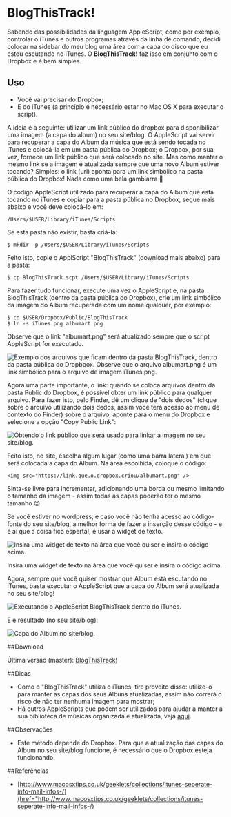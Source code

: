 # BlogThisTrack!

Sabendo das possibilidades da linguagem AppleScript, como por exemplo, controlar o iTunes e outros programas através da linha de comando, decidi colocar na sidebar do meu blog uma área com a capa do disco que eu estou escutando no iTunes. O **BlogThisTrack!** faz isso em conjunto com o Dropbox e é bem simples.

## Uso
* Você vai precisar do Dropbox;
* E do iTunes (a princípio é necessário estar no Mac OS X para executar o script).

A ideia é a seguinte: utilizar um link público do dropbox para disponibilizar uma imagem (a capa do album) no seu site/blog. O AppleScript vai servir para recuperar a capa do Album da música que está sendo tocada no iTunes e colocá-la em um pasta pública do Dropbox; o Dropbox, por sua vez, fornece um link público que será colocado no site. Mas como manter o mesmo link se a imagem é atualizada sempre que uma novo Album estiver tocando? Simples: o link (url) aponta para um link simbólico na pasta pública do Dropbox! Nada como uma bela gambiarra 🙂

O código AppleScript utilizado para recuperar a capa do Album que está tocando no iTunes e copiar para a pasta pública no Dropbox, segue mais abaixo e você deve colocá-lo em:

```
/Users/$USER/Library/iTunes/Scripts
```

Se esta pasta não existir, basta criá-la:

```
$ mkdir -p /Users/$USER/Library/iTunes/Scripts
```

Feito isto, copie o ApplScript "BlogThisTrack" (download mais abaixo) para a pasta:

```
$ cp BlogThisTrack.scpt /Users/$USER/Library/iTunes/Scripts
```

Para fazer tudo funcionar, execute uma vez o AppleScript e, na pasta BlogThisTrack (dentro da pasta pública do Dropbox), crie um link simbólico da imagem do Album recuperada com um nome qualquer, por exemplo:

```
$ cd $USER/Dropbox/Public/BlogThisTrack
$ ln -s iTunes.png albumart.png
```

Observe que o link "albumart.png" será atualizado sempre que o script AppleScript for executado.

![Exemplo dos arquivos que ficam dentro da pasta BlogThisTrack, dentro da pasta pública do Dropbpox. Observe que o arquivo albumart.png é um link simbólico para o arquivo de imagem iTunes.png.](http://craftmind.files.wordpress.com/2012/11/screen-shot-2012-11-13-at-7-18-01-pm.png)

Agora uma parte importante, o link: quando se coloca arquivos dentro da pasta Public do Dropbox, é possível obter um link público para qualquer arquivo. Para fazer isto, pelo Finder, dê um clique de "dois dedos" (clique sobre o arquivo utilizando dois dedos, assim você terá acesso ao menu de contexto do Finder) sobre o arquivo, aponte para o menu do Dropbox e selecione a opção "Copy Public Link":

![Obtendo o link público que será usado para linkar a imagem no seu site/blog.](http://craftmind.files.wordpress.com/2012/11/screen-shot-2012-11-13-at-8-09-44-pm.png)

Feito isto, no site, escolha algum lugar (como uma barra lateral) em que será colocada a capa do Album. Na área escolhida, coloque o código:

```
<img src="https://link.que.o.dropbox.criou/albumart.png" />
```

Sinta-se livre para incrementar, adicionando uma borda ou mesmo limitando o tamanho da imagem - assim todas as capas poderão ter o mesmo tamanho 😉

Se você estiver no wordpress, e caso você não tenha acesso ao código-fonte do seu site/blog, a melhor forma de fazer a inserção desse código - e é aí que a coisa fica esperta!, é usar a widget de texto.

![Insira uma widget de texto na área que você quiser e insira o código acima.](http://craftmind.files.wordpress.com/2012/11/screen-shot-2012-11-13-at-7-14-16-pm.png)

Insira uma widget de texto na área que você quiser e insira o código acima.

Agora, sempre que você quiser mostrar que Album está escutando no iTunes, basta executar o AppleScript que a capa do Album será atualizada no seu site/blog!

![Executando o AppleScript BlogThisTrack dentro do iTunes.](http://craftmind.files.wordpress.com/2012/11/screen-shot-2012-11-13-at-7-08-29-pm.png)

E e resultado (no seu site/blog):

![Capa do Album no site/blog.](http://craftmind.files.wordpress.com/2012/11/screen-shot-2012-11-13-at-7-13-39-pm.png)



##Download

Última versão (master): [BlogThisTrack!](https://github.com/cfbastarz/blogthistrack/blob/master/BlogThisTrack.applescript)

##Dicas

* Como o "BlogThisTrack" utiliza o iTunes, tire proveito disso: utilize-o para manter as capas dos seus Albuns atualizadas, assim não correrá o risco de não ter nenhuma imagem para mostrar;
* Há outros AppleScripts que podem ser utilizados para ajudar a manter a sua biblioteca de músicas organizada e atualizada, veja [aqui](http://dougscripts.com/itunes/).

##Observações

* Este método depende do Dropbox. Para que a atualização das capas do Album no seu site/blog funcione, é necessário que o Dropbox esteja funcionando.

##Referências

* [http://www.macosxtips.co.uk/geeklets/collections/itunes-seperate-info-mail-infos-/](href="http://www.macosxtips.co.uk/geeklets/collections/itunes-seperate-info-mail-infos-/)


